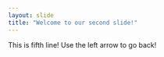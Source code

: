 ```yaml
---
layout: slide
title: "Welcome to our second slide!"
---
```

This is fifth line!
Use the left arrow to go back!
